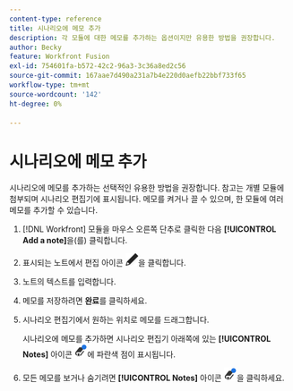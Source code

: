 ```yaml
---
content-type: reference
title: 시나리오에 메모 추가
description: 각 모듈에 대한 메모를 추가하는 옵션이지만 유용한 방법을 권장합니다.
author: Becky
feature: Workfront Fusion
exl-id: 754601fa-b572-42c2-96a3-3c36a8ed2c56
source-git-commit: 167aae7d490a231a7b4e220d0aefb22bbf733f65
workflow-type: tm+mt
source-wordcount: '142'
ht-degree: 0%

---
```


# 시나리오에 메모 추가

시나리오에 메모를 추가하는 선택적인 유용한 방법을 권장합니다. 참고는 개별 모듈에 첨부되며 시나리오 편집기에 표시됩니다. 메모를 켜거나 끌 수 있으며, 한 모듈에 여러 메모를 추가할 수 있습니다.

1. [!DNL Workfront] 모듈을 마우스 오른쪽 단추로 클릭한 다음 **[!UICONTROL Add a note]**&#x200B;을(를) 클릭합니다.
1. 표시되는 노트에서 편집 아이콘 ![편집 아이콘](assets/edit-note.png)을 클릭합니다.
1. 노트의 텍스트를 입력합니다.
1. 메모를 저장하려면 **완료**&#x200B;를 클릭하세요.
1. 시나리오 편집기에서 원하는 위치로 메모를 드래그합니다.

   시나리오에 메모를 추가하면 시나리오 편집기 아래쪽에 있는 **[!UICONTROL Notes]** 아이콘 ![점을 포함하는 메모 아이콘](assets/notes-icon-w-dot.png)에 파란색 점이 표시됩니다.

1. 모든 메모를 보거나 숨기려면 **[!UICONTROL Notes]** 아이콘 ![점이 있는 메모 아이콘](assets/notes-icon-w-dot.png)을 클릭하세요.
